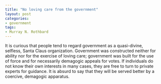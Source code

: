 ```yaml
---
title: "No loving care from the government"
layout: post
categories:
- government
tags:
- Murray N. Rothbard
---
```


It is curious that people tend to regard government as a quasi-divine, selfless, Santa Claus organization. Government was constructed neither for ability nor for the exercise of loving care; government was built for the use of force and for necessarily demagogic appeals for votes. If individuals do not know their own interests in many cases, they are free to turn to private experts for guidance. It is absurd to say that they will be served better by a coercive, demagogic apparatus.